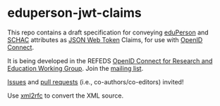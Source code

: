 # eduperson-jwt-claims

This repo contains a draft specification for conveying
[eduPerson](http://macedir.org/specs/eduperson) and
[SCHAC](https://wiki.refeds.org/display/STAN/SCHAC+Releases)
attributes as
[JSON Web Token](https://tools.ietf.org/html/rfc7519)
Claims, for use with
[OpenID Connect](https://openid.net/connect/).

It is being developed in the REFEDS
[OpenID Connect for Research and Education Working Group](https://wiki.refeds.org/x/TYMY).
Join the [mailing list](https://lists.refeds.org/sympa/info/oidcre).

[Issues](https://github.com/jbasney/eduperson-jwt-claims/issues)
and
[pull requests](https://github.com/jbasney/eduperson-jwt-claims/pulls)
(i.e., co-authors/co-editors) invited!

Use [xml2rfc](http://xml2rfc.ietf.org/) to convert the XML source.
